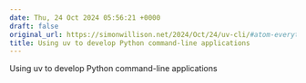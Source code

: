 ```yaml
---
date: Thu, 24 Oct 2024 05:56:21 +0000
draft: false
original_url: https://simonwillison.net/2024/Oct/24/uv-cli/#atom-everything
title: Using uv to develop Python command-line applications
---
```


Using uv to develop Python command-line applications